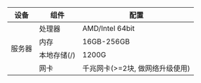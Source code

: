 <table>
  <thead>
    <th>设备</th>
    <th>组件</th>
    <th>配置</th>
  </thead>
  <tbody>
    <tr>
      <td rowspan="4">服务器</td>
      <td>处理器</td>
      <td>AMD/Intel 64bit</td>
    </tr>
    <tr>
      <td>内存</td>
      <td>16GB-256GB</td>
    </tr>
    <tr>
      <td>本地存储(/)</td>
      <td>1200G</td>
    </tr>
    <tr>
      <td>网卡</td>
      <td>千兆网卡(>=2块, 做网络升级使用)</td>
    </tr>
  </tbody>
</table>